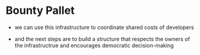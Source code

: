 # Bounty Pallet

* we can use this infrastructure to coordinate shared costs of developers



* and the next steps are to build a structure that respects the owners of the infrastructrue and encourages democratic decision-making
